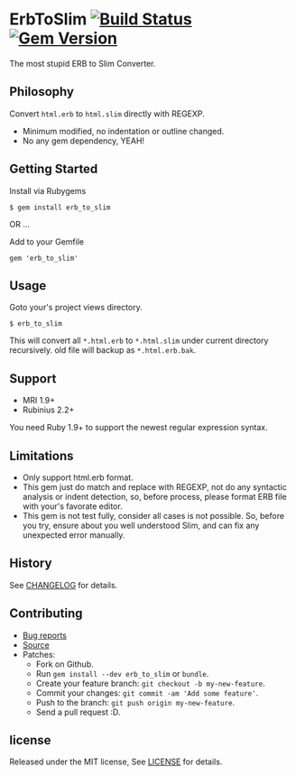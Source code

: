 # ErbToSlim [![Build Status](https://travis-ci.org/zw963/erb_to_slim.svg?branch=master)](https://travis-ci.org/zw963/erb_to_slim) [![Gem Version](https://badge.fury.io/rb/erb_to_slim.svg)](http://badge.fury.io/rb/erb_to_slim)

The most stupid ERB to Slim Converter.

## Philosophy

Convert `html.erb` to `html.slim` directly with REGEXP.

  * Minimum modified, no indentation or outline changed.
  * No any gem dependency, YEAH!
  
## Getting Started

Install via Rubygems

    $ gem install erb_to_slim

OR ...

Add to your Gemfile

    gem 'erb_to_slim'

## Usage

Goto your's project views directory.

    $ erb_to_slim

This will convert all `*.html.erb` to `*.html.slim` under current directory recursively.
old file will backup as `*.html.erb.bak`.

## Support

  * MRI 1.9+
  * Rubinius 2.2+

You need Ruby 1.9+ to support the newest regular expression syntax.

## Limitations
  * Only support html.erb format.
  * This gem just do match and replace with REGEXP, not do any syntactic analysis or
    indent detection, so, before process, please format ERB file with your's favorate editor.
  * This gem is not test fully, consider all cases is not possible.
    So, before you try, ensure about you well understood Slim,
    and can fix any unexpected error manually.
  
## History

  See [CHANGELOG](https://github.com/zw963/erb_to_slim/blob/master/CHANGELOG) for details.

## Contributing

  * [Bug reports](https://github.com/zw963/erb_to_slim/issues)
  * [Source](https://github.com/zw963/erb_to_slim)
  * Patches:
    * Fork on Github.
    * Run `gem install --dev erb_to_slim` or `bundle`.
    * Create your feature branch: `git checkout -b my-new-feature`.
    * Commit your changes: `git commit -am 'Add some feature'`.
    * Push to the branch: `git push origin my-new-feature`.
    * Send a pull request :D.

## license

Released under the MIT license, See [LICENSE](https://github.com/zw963/erb_to_slim/blob/master/LICENSE) for details.
